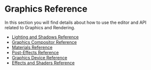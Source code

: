 # Graphics Reference

In this section you will find details about how to use the editor and API related to Graphics and Rendering.

- [Lighting and Shadows Reference](lighting-and-shadows-reference/index.md)
- [Graphics Compositor Reference](graphics-compositor-reference/index.md)
- [Materials Reference](materials-reference/index.md)
- [Post-Effects Reference](post-effects-reference/index.md)
- [Graphics Device Reference](graphics-device-reference/index.md)
- [Effects and Shaders Reference](effects-and-shaders-reference/index.md)

 

